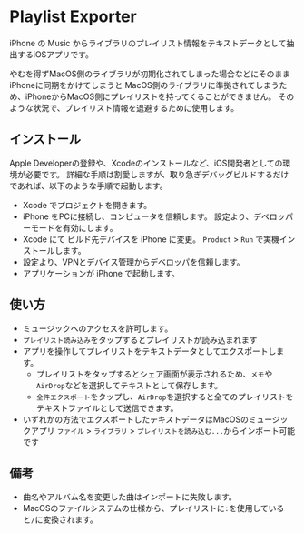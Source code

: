 # Playlist Exporter

iPhone の Music からライブラリのプレイリスト情報をテキストデータとして抽出するiOSアプリです。

やむを得ずMacOS側のライブラリが初期化されてしまった場合などにそのままiPhoneに同期をかけてしまうと
MacOS側のライブラリに準拠されてしまうため、iPhoneからMacOS側にプレイリストを持ってくることができません。
そのような状況で、プレイリスト情報を退避するために使用します。

## インストール
Apple Developerの登録や、Xcodeのインストールなど、iOS開発者としての環境が必要です。
詳細な手順は割愛しますが、取り急ぎデバッグビルドするだけであれば、以下のような手順で起動します。

- Xcode でプロジェクトを開きます。
- iPhone をPCに接続し、コンピュータを信頼します。
  設定より、デベロッパーモードを有効にします。
- Xcode にて ビルド先デバイスを iPhone に変更。
  `Product` > `Run` で実機インストールします。
- 設定より、VPNとデバイス管理からデベロッパを信頼します。
- アプリケーションが iPhone で起動します。

## 使い方
- ミュージックへのアクセスを許可します。
- `プレイリスト読み込み`をタップするとプレイリストが読み込まれます
- アプリを操作してプレイリストをテキストデータとしてエクスポートします。
  - プレイリストをタップするとシェア画面が表示されるため、`メモ`や`AirDrop`などを選択してテキストとして保存します。
  - `全件エクスポート`をタップし、`AirDrop`を選択すると全てのプレイリストをテキストファイルとして送信できます。
- いずれかの方法でエクスポートしたテキストデータはMacOSのミュージックアプリ `ファイル` > `ライブラリ` > `プレイリストを読み込む...`からインポート可能です

## 備考
- 曲名やアルバム名を変更した曲はインポートに失敗します。
- MacOSのファイルシステムの仕様から、プレイリストに`:`を使用していると`/`に変換されます。
